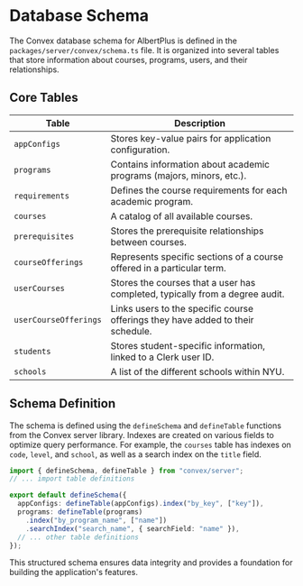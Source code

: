 # Database Schema

The Convex database schema for AlbertPlus is defined in the `packages/server/convex/schema.ts` file. It is organized into several tables that store information about courses, programs, users, and their relationships.

## Core Tables

| Table                 | Description                                                                 |
| --------------------- | --------------------------------------------------------------------------- |
| `appConfigs`          | Stores key-value pairs for application configuration.                       |
| `programs`            | Contains information about academic programs (majors, minors, etc.).        |
| `requirements`        | Defines the course requirements for each academic program.                  |
| `courses`             | A catalog of all available courses.                                         |
| `prerequisites`       | Stores the prerequisite relationships between courses.                      |
| `courseOfferings`     | Represents specific sections of a course offered in a particular term.      |
| `userCourses`         | Stores the courses that a user has completed, typically from a degree audit. |
| `userCourseOfferings` | Links users to the specific course offerings they have added to their schedule. |
| `students`            | Stores student-specific information, linked to a Clerk user ID.             |
| `schools`             | A list of the different schools within NYU.                                 |

## Schema Definition

The schema is defined using the `defineSchema` and `defineTable` functions from the Convex server library. Indexes are created on various fields to optimize query performance. For example, the `courses` table has indexes on `code`, `level`, and `school`, as well as a search index on the `title` field.

```typescript
import { defineSchema, defineTable } from "convex/server";
// ... import table definitions

export default defineSchema({
  appConfigs: defineTable(appConfigs).index("by_key", ["key"]),
  programs: defineTable(programs)
    .index("by_program_name", ["name"])
    .searchIndex("search_name", { searchField: "name" }),
  // ... other table definitions
});
```

This structured schema ensures data integrity and provides a foundation for building the application's features.
